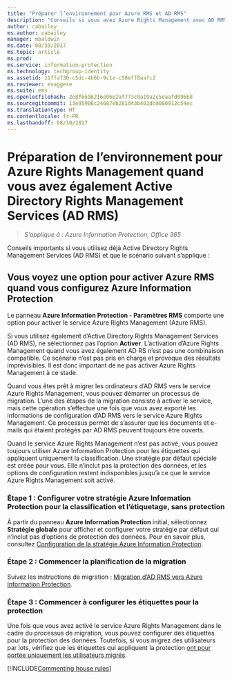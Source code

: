 ```yaml
---
title: "Préparer l’environnement pour Azure RMS et AD RMS"
description: "Conseils si vous avez Azure Rights Management avec AD RMS déployé."
author: cabailey
ms.author: cabailey
manager: mbaldwin
ms.date: 08/30/2017
ms.topic: article
ms.prod: 
ms.service: information-protection
ms.technology: techgroup-identity
ms.assetid: 11ffa730-c5dc-4b6b-9c1e-c58eff8aafc2
ms.reviewer: esaggese
ms.suite: ems
ms.openlocfilehash: 2e8f6596216e06e2af773c0a19a2c5eaafd096b8
ms.sourcegitcommit: 13e95906c24687eb281d43b403dcd080912c54ec
ms.translationtype: HT
ms.contentlocale: fr-FR
ms.lasthandoff: 08/30/2017
---
```

# <a name="preparing-the-environment-for-azure-rights-management-when-you-also-have-active-directory-rights-management-services-ad-rms"></a>Préparation de l’environnement pour Azure Rights Management quand vous avez également Active Directory Rights Management Services (AD RMS)

>*S’applique à : Azure Information Protection, Office 365*

Conseils importants si vous utilisez déjà Active Directory Rights Management Services (AD RMS) et que le scénario suivant s’applique :

## <a name="you-see-an-option-to-activate-azure-rms-when-you-configure-azure-information-protection"></a>Vous voyez une option pour activer Azure RMS quand vous configurez Azure Information Protection

Le panneau **Azure Information Protection - Paramètres RMS** comporte une option pour activer le service Azure Rights Management (Azure RMS). 

Si vous utilisez également d’Active Directory Rights Management Services (AD RMS), ne sélectionnez pas l’option **Activer**. L’activation d’Azure Rights Management quand vous avez également AD RS n’est pas une combinaison compatible. Ce scénario n’est pas pris en charge et provoque des résultats imprévisibles. Il est donc important de ne pas activer Azure Rights Management à ce stade. 

Quand vous êtes prêt à migrer les ordinateurs d’AD RMS vers le service Azure Rights Management, vous pouvez démarrer un processus de migration. L’une des étapes de la migration consiste à activer le service, mais cette opération s’effectue une fois que vous avez exporté les informations de configuration d’AD RMS vers le service Azure Rights Management. Ce processus permet de s’assurer que les documents et e-mails qui étaient protégés par AD RMS peuvent toujours être ouverts.

Quand le service Azure Rights Management n’est pas activé, vous pouvez toujours utiliser Azure Information Protection pour les étiquettes qui appliquent uniquement la classification. Une stratégie par défaut spéciale est créée pour vous. Elle n’inclut pas la protection des données, et les options de configuration restent indisponibles jusqu’à ce que le service Azure Rights Management soit activé.

### <a name="step-1-configure-your-azure-information-protection-policy-for-classification-and-labeling---without-protection"></a>Étape 1 : Configurer votre stratégie Azure Information Protection pour la classification et l’étiquetage, sans protection

À partir du panneau **Azure Information Protection** initial, sélectionnez **Stratégie globale** pour afficher et configurer votre stratégie par défaut qui n’inclut pas d’options de protection des données. Pour en savoir plus, consultez [Configuration de la stratégie Azure Information Protection](configure-policy.md).

### <a name="step-2-start-planning-for-migration"></a>Étape 2 : Commencer la planification de la migration

Suivez les instructions de migration : [Migration d’AD RMS vers Azure Information Protection](../plan-design/migrate-from-ad-rms-to-azure-rms.md).

### <a name="step-3-start-to-configure-labels-for-protection"></a>Étape 3 : Commencer à configurer les étiquettes pour la protection

Une fois que vous avez activé le service Azure Rights Management dans le cadre du processus de migration, vous pouvez configurer des étiquettes pour la protection des données. Toutefois, si vous migrez des utilisateurs par lots, vérifiez que les étiquettes qui appliquent la protection [ont pour portée uniquement les utilisateurs migrés](configure-policy-scope.md).


[!INCLUDE[Commenting house rules](../includes/houserules.md)]


